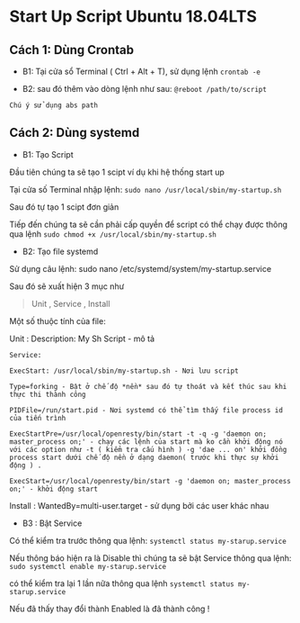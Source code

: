 # Start Up Script Ubuntu 18.04LTS

## Cách 1: Dùng Crontab

- B1: Tại cửa sổ Terminal ( Ctrl + Alt + T), sử dụng lệnh `crontab -e `

- B2: sau đó thêm vào dòng lệnh như sau: `@reboot /path/to/script`

`Chú ý sử dụng abs path`

## Cách 2: Dùng systemd

- B1: Tạo Script

Đầu tiên chúng ta sẽ tạo 1 scipt ví dụ khi hệ thống start up

Tại cửa số Terminal nhập lệnh: `sudo nano /usr/local/sbin/my-startup.sh`

Sau đó tự tạo 1 scipt đơn giản 

Tiếp đến chúng ta sẽ cần phải cấp quyền để script có thể chạy được thông qua lệnh `sudo chmod +x /usr/local/sbin/my-startup.sh`

- B2: Tạo file systemd

Sử dụng câu lệnh: sudo nano /etc/systemd/system/my-startup.service

Sau đó sẽ xuất hiện 3 mục như 
> Unit , Service , Install 


Một số thuộc tính của file:

Unit : Description: My Sh Script - mô tả

```
Service: 

ExecStart: /usr/local/sbin/my-startup.sh - Nơi lưu script

Type=forking - Bật ở chế độ *nền* sau đó tự thoát và kết thúc sau khi thực thi thành công

PIDFile=/run/start.pid - Nơi systemd có thể tìm thấy file process id của tiến trình

ExecStartPre=/usr/local/openresty/bin/start -t -q -g 'daemon on; master_process on;' - chạy các lệnh của start mà ko cần khởi động nó 
với các option như -t ( kiểm tra cấu hình ) -g 'dae ... on' khởi đồng process start dưới chế độ nền ở dạng daemon( trước khi thực sự khởi động ) . 

ExecStart=/usr/local/openresty/bin/start -g 'daemon on; master_process on;' - khởi động start 

```

Install : WantedBy=multi-user.target - sử dụng bởi các user khác nhau 



- B3 : Bật Service

Có thể kiểm tra trước thông qua lệnh: `systemctl status my-starup.service`

Nếu thông báo hiện ra là Disable thì chúng ta sẽ bật Service thông qua lệnh: `sudo systemctl enable my-starup.service`

có thể kiểm tra lại 1 lần nữa thông qua lệnh `systemctl status my-starup.service`

Nếu đã thấy thay đổi thành Enabled là đã thành công !
